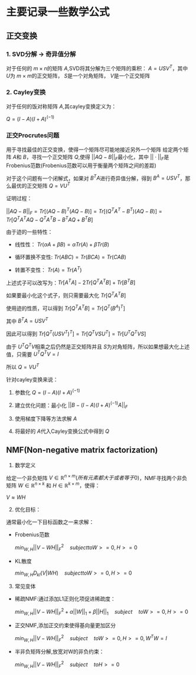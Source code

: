 # 主要记录一些数学公式

## 正交变换
### 1. SVD分解 -> 奇异值分解
对于任何的 $m\times n$的矩阵 $A$,SVD将其分解为三个矩阵的乘积：
$A = USV^T$，其中 $U$为 $m\times m$的正交矩阵， $S$是一个对角矩阵， $V$是一个正交矩阵

### 2. Cayley变换

对于任何的饭对称矩阵 $A$,其cayley变换定义为：

$Q = (I-A)(I+A)^{(-1)}$


### 正交Procrutes问题
用于寻找最佳的正交变换，使得一个矩阵尽可能地接近另外一个矩阵
给定两个矩阵 $A$和 $B$，寻找一个正交矩阵 $Q$,使得 $||AQ-B||_F$最小化，其中 $||\cdot ||_F$是Frobenius范数(Frobenius范数可以用于衡量两个矩阵之间的差距)

对于这个问题有一个闭解式，如果对 $B^TA$进行奇异值分解，得到 $B^A = USV^T$，那么最优的正交矩阵 $Q = VU^T$

证明过程：

$||AQ-B||_F = Tr[(AQ-B)^T(AQ-B)]=Tr[(Q^TA^T-B^T)(AQ-B)]=Tr[Q^TA^TAQ-Q^TA^TB-B^TAQ+B^TB]$

由于迹的一些特性：
* 线性性： $Tr(\alpha A+\beta B) = \alpha Tr(A)+\beta Tr(B)$

* 循环置换不变性: $Tr(ABC)=Tr(BCA)=Tr(CAB)$

* 转置不变性： $Tr(A) = Tr(A^T)$


上述式子可以改写为：$Tr[A^TA]- 2Tr[Q^TA^TB]+Tr[B^TB]$

如果要最小化这个式子，则只需要最大化  $Tr[Q^TA^TB]$

使用迹的性质，可以得到 $Tr[Q^TA^TB] = Tr[Q^T(B^A)^T]$

其中 $B^TA = USV^T$

因此可以得到 $Tr[Q^T(USV^T)^T] = Tr[Q^TVSU^T] = Tr[U^TQ^TVS]$

由于 $U^TQ^TV$相乘之后仍然是正交矩阵并且 $S$为对角矩阵，所以如果想最大化上述值，只需要 $U^TQ^TV= I$

所以 $Q = VU^T$

针对cayley变换来说：

1. 参数化 $Q = (I-A)(I+A)^{(-1)}$

2. 建立优化问题：最小化 $||B-(I-A)(I+A)^{(-1)}A||_F$

3. 使用梯度下降等方法求解 $A$
4. 将最好的 $A$代入Cayley变换公式中得到 $Q$

## NMF(Non-negative matrix factorization)

1. 数学定义

给定一个非负矩阵 $V \in \mathbb{R}^{n\times m}(所有元素都大于或者等于0)$，NMF寻找两个非负矩阵 $W \in \mathbb{R}^{n \times k}$ 和 $H \in \mathbb{R}^{k \times m}$，使得：

  $V \approx WH$

2. 优化目标：

通常最小化一下目标函数之一来求解：

* Frobenius范数

    $min_{W,H} ||V-WH||_F^2 \quad subject to W>=0,H>=0$

* KL散度

    $min_{W,H}D_{kl}(V|WH) \quad subject to W>=0,H>=0$

3. 常见变体

* 稀疏NMF:通过添加L1正则化项促进稀疏度：

    $min_{W,H}||V-WH||^2_F+\alpha ||W||_1 + \beta ||H||_1 \quad subject \quad to W>=0,H>=0$

* 正交NMF,添加正交约束使得基向量更加区分

    $min_{W,H}||V-WH||^2_F \quad subject \quad to W>=0,H>=0,W^TW = I$


* 半非负矩阵分解,放宽对W的非负约束：

     $min_{W,H}||V-WH||^2_F \quad subject \quad to H>=0$


